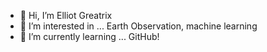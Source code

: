 - 👋 Hi, I’m Elliot Greatrix
- 👀 I’m interested in ... Earth Observation, machine learning 
- 🌱 I’m currently learning ... GitHub!

<!---
ElliotGreatrix-NE/ElliotGreatrix-NE is a ✨ special ✨ repository because its `README.md` (this file) appears on your GitHub profile.
You can click the Preview link to take a look at your changes.
--->
